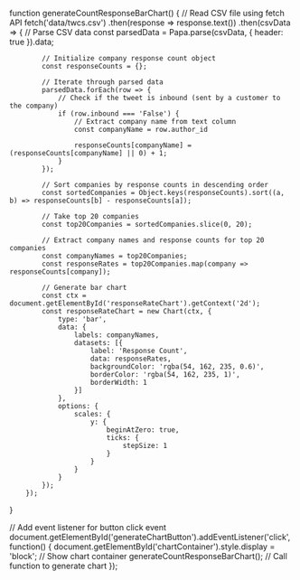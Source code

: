 function generateCountResponseBarChart() {
    // Read CSV file using fetch API
    fetch('data/twcs.csv')
        .then(response => response.text())
        .then(csvData => {
            // Parse CSV data
            const parsedData = Papa.parse(csvData, { header: true }).data;

            // Initialize company response count object
            const responseCounts = {};

            // Iterate through parsed data
            parsedData.forEach(row => {
                // Check if the tweet is inbound (sent by a customer to the company)
                if (row.inbound === 'False') {
                    // Extract company name from text column
                    const companyName = row.author_id

                    responseCounts[companyName] = (responseCounts[companyName] || 0) + 1;
                }
            });

            // Sort companies by response counts in descending order
            const sortedCompanies = Object.keys(responseCounts).sort((a, b) => responseCounts[b] - responseCounts[a]);

            // Take top 20 companies
            const top20Companies = sortedCompanies.slice(0, 20);

            // Extract company names and response counts for top 20 companies
            const companyNames = top20Companies;
            const responseRates = top20Companies.map(company => responseCounts[company]);

            // Generate bar chart
            const ctx = document.getElementById('responseRateChart').getContext('2d');
            const responseRateChart = new Chart(ctx, {
                type: 'bar',
                data: {
                    labels: companyNames,
                    datasets: [{
                        label: 'Response Count',
                        data: responseRates,
                        backgroundColor: 'rgba(54, 162, 235, 0.6)',
                        borderColor: 'rgba(54, 162, 235, 1)',
                        borderWidth: 1
                    }]
                },
                options: {
                    scales: {
                        y: {
                            beginAtZero: true,
                            ticks: {
                                stepSize: 1
                            }
                        }
                    }
                }
            });
        });
}

// Add event listener for button click event
document.getElementById('generateChartButton').addEventListener('click', function() {
    document.getElementById('chartContainer').style.display = 'block'; // Show chart container
    generateCountResponseBarChart(); // Call function to generate chart
});

